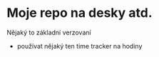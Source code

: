 # Moje repo na desky atd. 
Nějaký to základní verzovaní
+ používat nějaký ten time tracker na hodiny
